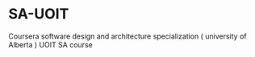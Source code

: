 # SA-UOIT

Coursera software design and architecture specialization ( university of Alberta )
UOIT SA course 
